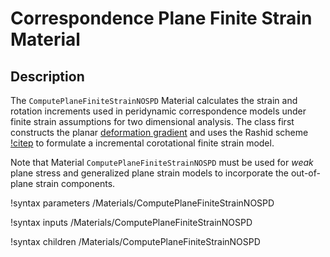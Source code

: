 # Correspondence Plane Finite Strain Material

## Description

The `ComputePlaneFiniteStrainNOSPD` Material calculates the strain and rotation increments used in peridynamic correspondence models under finite strain assumptions for two dimensional analysis. The class first constructs the planar [deformation gradient](peridynamics/DeformationGradients.md) and uses the Rashid scheme [!citep](rashid1993incremental) to formulate a incremental corotational finite strain model.

Note that Material `ComputePlaneFiniteStrainNOSPD` must be used for _weak_ plane stress and generalized plane strain models to incorporate the out-of-plane strain components.

!syntax parameters /Materials/ComputePlaneFiniteStrainNOSPD

!syntax inputs /Materials/ComputePlaneFiniteStrainNOSPD

!syntax children /Materials/ComputePlaneFiniteStrainNOSPD
